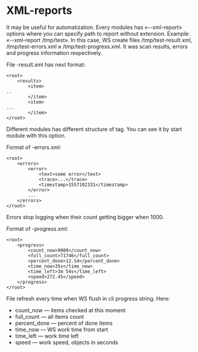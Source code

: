 # XML-reports

It may be useful for automatization. Every modules has «--xml-report» options where you can specify path to report without extension. Example: «--xml-report /tmp/test». In this case, WS create files /tmp/test-result.xml, /tmp/test-errors.xml и /tmp/test-progress.xml. It was scan results, errors and progress information respectively. 

File -result.xml has next format:

```text
<root>
    <results>
        <item>
..
        </item>
        <item>
...
        </item>
</root>
```

Different modules has different structure of  tag. You can see it by start module with this option.

Format of -errors.xml:

```text
<root>
    <errors>
        <error>
            <text>some error</text>
            <trace>...</trace>
            <timestamp>1557102331</timestamp>
        </error>
        ...
    </errors>
</root>
```

Errors stop logging when their count getting bigger when 1000.

Format of -progress.xml:

```text
<root>
    <progress>
        <count_now>9000</count_now>
        <full_count>71746</full_count>
        <percent_done>12.54</percent_done>
        <time_now>35s</time_now>
        <time_left>3m 54s</time_left>
        <speed>272.45</speed>
    </progress>
</root>
```

File refresh every time when WS flush in cli progress string. Here:

* count\_now — items checked at this moment 
* full\_count — all items count 
* percent\_done — percent of done items 
* time\_now — WS work time from start 
* time\_left — work time left 
* speed — work speed, objects in seconds

